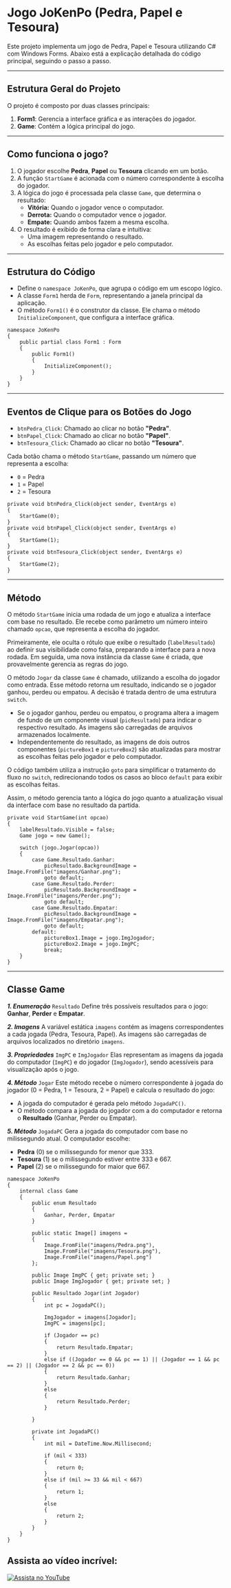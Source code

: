 # Jogo JoKenPo (Pedra, Papel e Tesoura)

Este projeto implementa um jogo de Pedra, Papel e Tesoura utilizando C# com Windows Forms. Abaixo está a explicação detalhada do código principal, seguindo o passo a passo.

---

## Estrutura Geral do Projeto

O projeto é composto por duas classes principais:
1. **Form1**: Gerencia a interface gráfica e as interações do jogador.
2. **Game**: Contém a lógica principal do jogo.

---

<h2>Como funciona o jogo?</h2>

<ol>
  <li>O jogador escolhe <strong>Pedra</strong>, <strong>Papel</strong> ou <strong>Tesoura</strong> clicando em um botão.</li>
  <li>A função <code>StartGame</code> é acionada com o número correspondente à escolha do jogador.</li>
  <li>A lógica do jogo é processada pela classe <code>Game</code>, que determina o resultado:
    <ul>
      <li><strong>Vitória:</strong> Quando o jogador vence o computador.</li>
      <li><strong>Derrota:</strong> Quando o computador vence o jogador.</li>
      <li><strong>Empate:</strong> Quando ambos fazem a mesma escolha.</li>
    </ul>
  </li>
  <li>O resultado é exibido de forma clara e intuitiva:
    <ul>
      <li>Uma imagem representando o resultado.</li>
      <li>As escolhas feitas pelo jogador e pelo computador.</li>
    </ul>
  </li>
</ol>

---

<h2>Estrutura do Código</h2>

<ul>
  <li>
    Define o <code>namespace JoKenPo</code>, que agrupa o código em um escopo lógico.
  </li>
  <li>
    A classe <code>Form1</code> herda de <code>Form</code>, representando a janela principal da aplicação.
  </li>
  <li>
    O método <code>Form1()</code> é o construtor da classe. Ele chama o método <code>InitializeComponent</code>, que configura a interface gráfica.
  </li>
</ul>


```
namespace JoKenPo
{
    public partial class Form1 : Form
    {
        public Form1()
        {
            InitializeComponent();
        }
    }
}
```

---

<h2>Eventos de Clique para os Botões do Jogo</h2>

<ul>
  <li>
    <code>btnPedra_Click</code>: Chamado ao clicar no botão <strong>"Pedra"</strong>.
  </li>
  <li>
    <code>btnPapel_Click</code>: Chamado ao clicar no botão <strong>"Papel"</strong>.
  </li>
  <li>
    <code>btnTesoura_Click</code>: Chamado ao clicar no botão <strong>"Tesoura"</strong>.
  </li>
</ul>

<p>
  Cada botão chama o método <code>StartGame</code>, passando um número que representa a escolha:
</p>

<ul>
  <li><code>0</code> = Pedra</li>
  <li><code>1</code> = Papel</li>
  <li><code>2</code> = Tesoura</li>
</ul>


```
private void btnPedra_Click(object sender, EventArgs e)
{
    StartGame(0);
}
private void btnPapel_Click(object sender, EventArgs e)
{
    StartGame(1);
}
private void btnTesoura_Click(object sender, EventArgs e)
{
    StartGame(2);
}
```
---

<h2>Método</h2>

O método `StartGame` inicia uma rodada de um jogo e atualiza a interface com base no resultado. Ele recebe como parâmetro um número inteiro chamado `opcao`, que representa a escolha do jogador.

Primeiramente, ele oculta o rótulo que exibe o resultado (`labelResultado`) ao definir sua visibilidade como falsa, preparando a interface para a nova rodada. Em seguida, uma nova instância da classe `Game` é criada, que provavelmente gerencia as regras do jogo.

O método `Jogar` da classe `Game` é chamado, utilizando a escolha do jogador como entrada. Esse método retorna um resultado, indicando se o jogador ganhou, perdeu ou empatou. A decisão é tratada dentro de uma estrutura `switch`.

- Se o jogador ganhou, perdeu ou empatou, o programa altera a imagem de fundo de um componente visual (`picResultado`) para indicar o respectivo resultado. As imagens são carregadas de arquivos armazenados localmente.
- Independentemente do resultado, as imagens de dois outros componentes (`pictureBox1` e `pictureBox2`) são atualizadas para mostrar as escolhas feitas pelo jogador e pelo computador.

O código também utiliza a instrução `goto` para simplificar o tratamento do fluxo no `switch`, redirecionando todos os casos ao bloco `default` para exibir as escolhas feitas.

Assim, o método gerencia tanto a lógica do jogo quanto a atualização visual da interface com base no resultado da partida.
  
```
private void StartGame(int opcao)
{
    labelResultado.Visible = false;
    Game jogo = new Game();

    switch (jogo.Jogar(opcao))
    {
        case Game.Resultado.Ganhar:
            picResultado.BackgroundImage = Image.FromFile("imagens/Ganhar.png");
            goto default;
        case Game.Resultado.Perder:
            picResultado.BackgroundImage = Image.FromFile("imagens/Perder.png");
            goto default;
        case Game.Resultado.Empatar:
            picResultado.BackgroundImage = Image.FromFile("imagens/Empatar.png");
            goto default;
        default:
            pictureBox1.Image = jogo.ImgJogador;
            pictureBox2.Image = jogo.ImgPC;
            break;
    }
}

```

---

<h2>Classe Game</h2>


***1. Enumeração*** `Resultado` 
Define três possíveis resultados para o jogo: **Ganhar**, **Perder** e **Empatar**.

***2. Imagens***
A variável estática `imagens` contém as imagens correspondentes a cada jogada (Pedra, Tesoura, Papel). As imagens são carregadas de arquivos localizados no diretório `imagens`.

***3. Propriedades*** `ImgPC` e `ImgJogador`
Elas representam as imagens da jogada do computador (`ImgPC`) e do jogador (`ImgJogador`), sendo acessíveis para visualização após o jogo.

***4. Método*** `Jogar`
Este método recebe o número correspondente à jogada do jogador (0 = Pedra, 1 = Tesoura, 2 = Papel) e calcula o resultado do jogo:
- A jogada do computador é gerada pelo método `JogadaPC()`.
- O método compara a jogada do jogador com a do computador e retorna o **Resultado** (Ganhar, Perder ou Empatar).

***5. Método*** `JogadaPC`
Gera a jogada do computador com base no milissegundo atual. O computador escolhe:
- **Pedra** (0) se o milissegundo for menor que 333.
- **Tesoura** (1) se o milissegundo estiver entre 333 e 667.
- **Papel** (2) se o milissegundo for maior que 667.

```
namespace JoKenPo
{
    internal class Game
    {
        public enum Resultado
        {
            Ganhar, Perder, Empatar
        }

        public static Image[] imagens =
        {
            Image.FromFile("imagens/Pedra.png"),
            Image.FromFile("imagens/Tesoura.png"),
            Image.FromFile("imagens/Papel.png")
        };

        public Image ImgPC { get; private set; }
        public Image ImgJogador { get; private set; }
        
        public Resultado Jogar(int Jogador)
        {
            int pc = JogadaPC();

            ImgJogador = imagens[Jogador];
            ImgPC = imagens[pc];

            if (Jogador == pc)
            {
                return Resultado.Empatar;
            }
            else if ((Jogador == 0 && pc == 1) || (Jogador == 1 && pc == 2) || (Jogador == 2 && pc == 0))
            {
                return Resultado.Ganhar;
            }
            else
            {
                return Resultado.Perder;
            }
            
        }

        private int JogadaPC()
        {
            int mil = DateTime.Now.Millisecond;

            if (mil < 333)
            {
                return 0;
            }
            else if (mil >= 33 && mil < 667)
            {
                return 1;
            }
            else
            {
                return 2;
            }
        }
    }
}
```

## Assista ao vídeo incrível:
[![Assista no YouTube](https://img.youtube.com/vi/L2ZI1dEA9cU/maxresdefault.jpg)](https://www.youtube.com/watch?v=L2ZI1dEA9cU)



